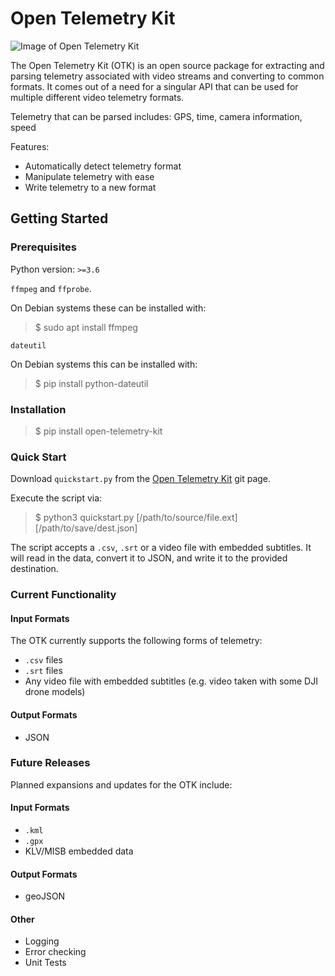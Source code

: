 # Open Telemetry Kit

![Image of Open Telemetry Kit](https://github.com/Hivemapper/open-telemetry-kit/blob/master/OTK.jpg)

The Open Telemetry Kit (OTK) is an open source package for extracting and parsing telemetry associated with video streams and converting to common formats.
It comes out of a need for a singular API that can be used for multiple different video telemetry formats.

Telemetry that can be parsed includes: GPS, time, camera information, speed

Features:
- Automatically detect telemetry format
- Manipulate telemetry with ease
- Write telemetry to a new format

## Getting Started
### Prerequisites
Python version: `>=3.6`


`ffmpeg` and `ffprobe`.

On Debian systems these can be installed with:
>$ sudo apt install ffmpeg

`dateutil`

On Debian systems this can be installed with:
>$ pip install python-dateutil

### Installation
>$ pip install open-telemetry-kit

### Quick Start
Download `quickstart.py` from the [Open Telemetry Kit](https://github.com/Hivemapper/open-telemetry-kit/) git page.

Execute the script via:
>$ python3 quickstart.py [/path/to/source/file.ext] [/path/to/save/dest.json]

The script accepts a `.csv`, `.srt` or a video file with embedded subtitles. 
It will read in the data, convert it to JSON, and write it to the provided destination.

### Current Functionality
#### Input Formats
The OTK currently supports the following forms of telemetry:
- `.csv` files
- `.srt` files
- Any video file with embedded subtitles (e.g. video taken with some DJI drone models)

#### Output Formats
- JSON

### Future Releases
Planned expansions and updates for the OTK include:
#### Input Formats
- `.kml`
- `.gpx`
- KLV/MISB embedded data

#### Output Formats
- geoJSON

#### Other
- Logging
- Error checking
- Unit Tests
